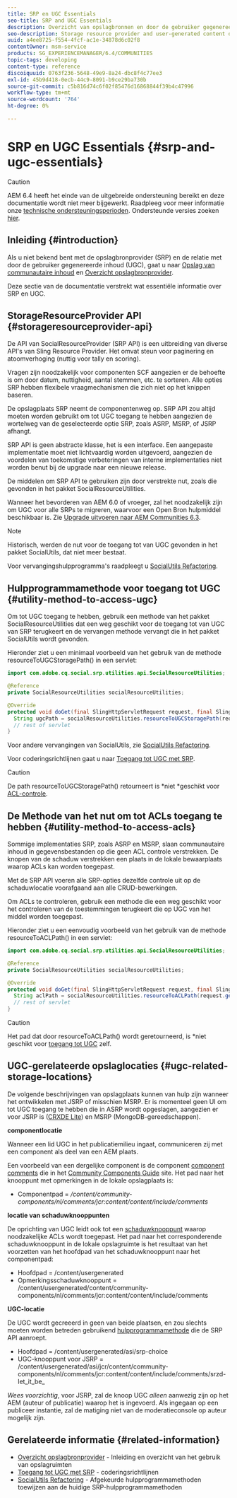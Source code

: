 ```yaml
---
title: SRP en UGC Essentials
seo-title: SRP and UGC Essentials
description: Overzicht van opslagbronnen en door de gebruiker gegenereerde inhoud
seo-description: Storage resource provider and user-generated content overview
uuid: a4ee8725-f554-4fcf-ac1e-34878d6c02f8
contentOwner: msm-service
products: SG_EXPERIENCEMANAGER/6.4/COMMUNITIES
topic-tags: developing
content-type: reference
discoiquuid: 0763f236-5648-49e9-8a24-dbc8f4c77ee3
exl-id: 45b9d418-0ecb-44c9-8091-b9ce29ba730b
source-git-commit: c5b816d74c6f02f85476d16868844f39b4c47996
workflow-type: tm+mt
source-wordcount: '764'
ht-degree: 0%

---
```


# SRP en UGC Essentials {#srp-and-ugc-essentials}

>[!CAUTION]
>
>AEM 6.4 heeft het einde van de uitgebreide ondersteuning bereikt en deze documentatie wordt niet meer bijgewerkt. Raadpleeg voor meer informatie onze [technische ondersteuningsperioden](https://helpx.adobe.com/support/programs/eol-matrix.html). Ondersteunde versies zoeken [hier](https://experienceleague.adobe.com/docs/).

## Inleiding {#introduction}

Als u niet bekend bent met de opslagbronprovider (SRP) en de relatie met door de gebruiker gegenereerde inhoud (UGC), gaat u naar [Opslag van communautaire inhoud](working-with-srp.md) en [Overzicht opslagbronprovider](srp.md).

Deze sectie van de documentatie verstrekt wat essentiële informatie over SRP en UGC.

## StorageResourceProvider API {#storageresourceprovider-api}

De API van SocialResourceProvider (SRP API) is een uitbreiding van diverse API&#39;s van Sling Resource Provider. Het omvat steun voor paginering en atoomverhoging (nuttig voor tally en scoring).

Vragen zijn noodzakelijk voor componenten SCF aangezien er de behoefte is om door datum, nuttigheid, aantal stemmen, etc. te sorteren. Alle opties SRP hebben flexibele vraagmechanismen die zich niet op het knippen baseren.

De opslagplaats SRP neemt de componentenweg op. SRP API zou altijd moeten worden gebruikt om tot UGC toegang te hebben aangezien de wortelweg van de geselecteerde optie SRP, zoals ASRP, MSRP, of JSRP afhangt.

SRP API is geen abstracte klasse, het is een interface. Een aangepaste implementatie moet niet lichtvaardig worden uitgevoerd, aangezien de voordelen van toekomstige verbeteringen van interne implementaties niet worden benut bij de upgrade naar een nieuwe release.

De middelen om SRP API te gebruiken zijn door verstrekte nut, zoals die gevonden in het pakket SocialResourceUtilities.

Wanneer het bevorderen van AEM 6.0 of vroeger, zal het noodzakelijk zijn om UGC voor alle SRPs te migreren, waarvoor een Open Bron hulpmiddel beschikbaar is. Zie [Upgrade uitvoeren naar AEM Communities 6.3](upgrade.md).

>[!NOTE]
>
>Historisch, werden de nut voor de toegang tot van UGC gevonden in het pakket SocialUtils, dat niet meer bestaat.
>
>Voor vervangingshulpprogramma&#39;s raadpleegt u [SocialUtils Refactoring](socialutils.md).

## Hulpprogrammamethode voor toegang tot UGC {#utility-method-to-access-ugc}

Om tot UGC toegang te hebben, gebruik een methode van het pakket SocialResourceUtilities dat een weg geschikt voor de toegang tot van UGC van SRP terugkeert en de vervangen methode vervangt die in het pakket SocialUtils wordt gevonden.

Hieronder ziet u een minimaal voorbeeld van het gebruik van de methode resourceToUGCStoragePath() in een servlet:

```java
import com.adobe.cq.social.srp.utilities.api.SocialResourceUtilities;

@Reference
private SocialResourceUtilities socialResourceUtilities;

@Override
protected void doGet(final SlingHttpServletRequest request, final SlingHttpServletResponse response) throws ServletException, IOException {
  String ugcPath = socialResourceUtilities.resourceToUGCStoragePath(request.getResource());
  // rest of servlet
}
```

Voor andere vervangingen van SocialUtils, zie [SocialUtils Refactoring](socialutils.md).

Voor coderingsrichtlijnen gaat u naar [Toegang tot UGC met SRP](accessing-ugc-with-srp.md).

>[!CAUTION]
>
>De path resourceToUGCStoragePath() retourneert is *niet *geschikt voor [ACL-controle](srp.md#for-access-control-acls).

## De Methode van het nut om tot ACLs toegang te hebben {#utility-method-to-access-acls}

Sommige implementaties SRP, zoals ASRP en MSRP, slaan communautaire inhoud in gegevensbestanden op die geen ACL controle verstrekken. De knopen van de schaduw verstrekken een plaats in de lokale bewaarplaats waarop ACLs kan worden toegepast.

Met de SRP API voeren alle SRP-opties dezelfde controle uit op de schaduwlocatie voorafgaand aan alle CRUD-bewerkingen.

Om ACLs te controleren, gebruik een methode die een weg geschikt voor het controleren van de toestemmingen terugkeert die op UGC van het middel worden toegepast.

Hieronder ziet u een eenvoudig voorbeeld van het gebruik van de methode resourceToACLPath() in een servlet:

```java
import com.adobe.cq.social.srp.utilities.api.SocialResourceUtilities;

@Reference
private SocialResourceUtilities socialResourceUtilities;

@Override
protected void doGet(final SlingHttpServletRequest request, final SlingHttpServletResponse response) throws ServletException, IOException {
  String aclPath = socialResourceUtilities.resourceToACLPath(request.getResource());
  // rest of servlet
}
```

>[!CAUTION]
>
>Het pad dat door resourceToACLPath() wordt geretourneerd, is *niet geschikt voor [toegang tot UGC](#utility-method-to-access-acls) zelf.

## UGC-gerelateerde opslaglocaties {#ugc-related-storage-locations}

De volgende beschrijvingen van opslagplaats kunnen van hulp zijn wanneer het ontwikkelen met JSRP of misschien MSRP. Er is momenteel geen UI om tot UGC toegang te hebben die in ASRP wordt opgeslagen, aangezien er voor JSRP is ([CRXDE Lite](../../help/sites-developing/developing-with-crxde-lite.md)) en MSRP (MongoDB-gereedschappen).

**componentlocatie**

Wanneer een lid UGC in het publicatiemilieu ingaat, communiceren zij met een component als deel van een AEM plaats.

Een voorbeeld van een dergelijke component is de component [component comments](http://localhost:4502/content/community-components/en/comments.html) die in het [Community Components Guide](components-guide.md) site. Het pad naar het knooppunt met opmerkingen in de lokale opslagplaats is:

* Componentpad = */content/community-components/nl/comments/jcr:content/content/include/comments*

**locatie van schaduwknooppunten**

De oprichting van UGC leidt ook tot een [schaduwknooppunt](srp.md#about-shadow-nodes-in-jcr) waarop noodzakelijke ACLs wordt toegepast. Het pad naar het corresponderende schaduwknooppunt in de lokale opslagruimte is het resultaat van het voorzetten van het hoofdpad van het schaduwknooppunt naar het componentpad:

* Hoofdpad = /content/usergenerated
* Opmerkingsschaduwknooppunt = /content/usergenerated/content/community-components/nl/comments/jcr:content/content/include/comments

**UGC-locatie**

De UGC wordt gecreeerd in geen van beide plaatsen, en zou slechts moeten worden betreden gebruikend [hulpprogrammamethode](#utility-method-to-access-ugc) die de SRP API aanroept.

* Hoofdpad = /content/usergenerated/asi/srp-choice
* UGC-knooppunt voor JSRP = /content/usergenerated/asi/jcr/content/community-components/nl/comments/jcr:content/content/include/comments/srzd-let_it_be_

*Wees voorzichtig*, voor JSRP, zal de knoop UGC *alleen* aanwezig zijn op het AEM (auteur of publicatie) waarop het is ingevoerd. Als ingegaan op een publiceer instantie, zal de matiging niet van de moderatieconsole op auteur mogelijk zijn.

## Gerelateerde informatie {#related-information}

* [Overzicht opslagbronprovider](srp.md) - Inleiding en overzicht van het gebruik van opslagruimten
* [Toegang tot UGC met SRP](accessing-ugc-with-srp.md) - coderingsrichtlijnen
* [SocialUtils Refactoring](socialutils.md) - Afgekeurde hulpprogrammamethoden toewijzen aan de huidige SRP-hulpprogrammamethoden
